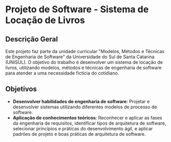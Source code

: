 # Projeto de Software - Sistema de Locação de Livros

## Descrição Geral
Este projeto faz parte da unidade curricular "Modelos, Métodos e Técnicas de Engenharia de Software" da Universidade do Sul de Santa Catarina (UNISUL). O objetivo do trabalho é desenvolver um sistema de locação de livros, utilizando modelos, métodos e técnicas de engenharia de software para atender a uma necessidade fictícia do cotidiano.

## Objetivos
- **Desenvolver habilidades de engenharia de software**: Projetar e desenvolver sistemas utilizando diferentes modelos de processo de software.
- **Aplicação de conhecimentos teóricos**: Reconhecer e aplicar as fases da engenharia de requisitos, identificar tipos de arquitetura de software, selecionar princípios e práticas do desenvolvimento ágil, e aplicar padrões de projeto e boas práticas de arquitetura de software.
